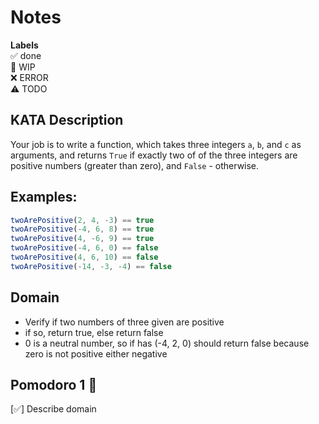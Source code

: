 # Notes

**Labels**  
✅ done  
🚧 WIP  
❌ ERROR  
⚠️ TODO

## KATA Description
Your job is to write a function, which takes three integers `a`, `b`, and `c` as arguments, and returns `True` if exactly two of of the three integers are positive numbers (greater than zero), and `False` - otherwise.

## **Examples:**

```jsx
twoArePositive(2, 4, -3) == true
twoArePositive(-4, 6, 8) == true
twoArePositive(4, -6, 9) == true
twoArePositive(-4, 6, 0) == false
twoArePositive(4, 6, 10) == false
twoArePositive(-14, -3, -4) == false
```

## Domain
- Verify if two numbers of three given are positive
- if so, return true, else return false
- 0 is a neutral number, so if has (-4, 2, 0) should return false because zero is not positive either negative

## Pomodoro 1 🍅

[✅] Describe domain
